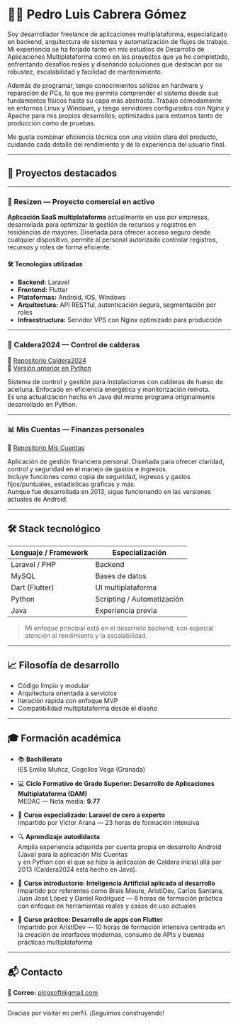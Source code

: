 # 👨‍💻 Pedro Luis Cabrera Gómez

Soy desarrollador freelance de aplicaciones multiplataforma, especializado en backend, arquitectura de sistemas y automatización de flujos de trabajo. Mi experiencia se ha forjado tanto en mis estudios de Desarrollo de Aplicaciones Multiplataforma como en los proyectos que ya he completado, enfrentando desafíos reales y diseñando soluciones que destacan por su robustez, escalabilidad y facilidad de mantenimiento.

Además de programar, tengo conocimientos sólidos en hardware y reparación de PCs, lo que me permite comprender el sistema desde sus fundamentos físicos hasta su capa más abstracta. Trabajo cómodamente en entornos Linux y Windows, y tengo servidores configurados con Nginx y Apache para mis propios desarrollos, optimizados para entornos tanto de producción como de pruebas.

Me gusta combinar eficiencia técnica con una visión clara del producto, cuidando cada detalle del rendimiento y de la experiencia del usuario final.

---

## 🚀 Proyectos destacados

---

### 🧠 Resizen — Proyecto comercial en activo

**Aplicación SaaS multiplataforma** actualmente en uso por empresas, desarrollada para optimizar la gestión de recursos y registros en residencias de mayores. Diseñada para ofrecer acceso seguro desde cualquier dispositivo, permite al personal autorizado controlar registros, recursos y roles de forma eficiente.

#### 🛠️ Tecnologías utilizadas

- **Backend:** Laravel  
- **Frontend:** Flutter  
- **Plataformas:** Android, iOS, Windows  
- **Arquitectura:** API RESTful, autenticación segura, segmentación por roles  
- **Infraestructura:** Servidor VPS con Nginx optimizado para producción

---

### 🔧 Caldera2024 — Control de calderas

📎 [Repositorio Caldera2024](https://github.com/Plcg85/Caldera2024)  
📎 [Versión anterior en Python](https://github.com/Plcg85/Caldera)

Sistema de control y gestión para instalaciones con calderas de hueso de aceituna. Enfocado en eficiencia energética y monitorización remota.  
Es una actualización hecha en Java del mismo programa originalmente desarrollado en Python.

---

### 📊 Mis Cuentas — Finanzas personales

📎 [Repositorio Mis Cuentas](https://github.com/Plcg85/MisCuentas)

Aplicación de gestión financiera personal. Diseñada para ofrecer claridad, control y seguridad en el manejo de gastos e ingresos.  
Incluye funciones como copia de seguridad, ingresos y gastos fijos/puntuales, estadísticas gráficas y más.  
Aunque fue desarrollada en 2013, sigue funcionando en las versiones actuales de Android.

---

## 🛠️ Stack tecnológico

| Lenguaje / Framework | Especialización           |
|----------------------|---------------------------|
| Laravel / PHP        | Backend                   |
| MySQL                | Bases de datos            |
| Dart (Flutter)       | UI multiplataforma        |
| Python               | Scripting / Automatización|
| Java                 | Experiencia previa        |

> Mi enfoque principal está en el desarrollo backend, con especial atención al rendimiento y la escalabilidad.

---

## 📈 Filosofía de desarrollo

- Código limpio y modular  
- Arquitectura orientada a servicios  
- Iteración rápida con enfoque MVP  
- Compatibilidad multiplataforma desde el diseño

---

## 🎓 Formación académica

- 📚 **Bachillerato**  
  IES Emilio Muñoz, Cogollos Vega (Granada)

- 💻 **Ciclo Formativo de Grado Superior: Desarrollo de Aplicaciones Multiplataforma (DAM)**  
  MEDAC — Nota media: **9.77**

- 🧠 **Curso especializado: Laravel de cero a experto**  
  Impartido por Víctor Arana — 23 horas de formación intensiva

- 🔍 **Aprendizaje autodidacta**  
  Amplia experiencia adquirida por cuenta propia en desarrollo Android (Java) para la aplicación Mis Cuentas  
  y en Python con el que se hizo la aplicación de Caldera inicial allá por 2013 (Caldera2024 está hecho en Java).

- 🤖 **Curso introductorio: Inteligencia Artificial aplicada al desarrollo**  
  Impartido por referentes como Brais Moure, AristiDev, Carlos Santana, Juan José López y Daniel Rodríguez — 6 horas de formación práctica con enfoque en herramientas reales y casos de uso actuales

- 📱 **Curso práctico: Desarrollo de apps con Flutter**  
  Impartido por AristiDev — 10 horas de formación intensiva centrada en la creación de interfaces modernas, consumo de APIs y buenas prácticas multiplataforma

---

## 📬 Contacto

📧 **Correo:** [plcgsoft@gmail.com](mailto:plcgsoft@gmail.com)

---

Gracias por visitar mi perfil. ¡Seguimos construyendo!
